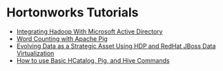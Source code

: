 # Hortonworks Tutorials

- [Integrating Hadoop With Microsoft Active Directory](tutorials/integrating-hadoop-with-microsoft-active-directory/integrating-hadoop-cluster-with-microsoft-active-directory.md)
- [Word Counting with Apache Pig](tutorials/word-countining-with-apache-pig/word-countining-with-apache-pig.md)
- [Evolving Data as a Strategic Asset Using HDP and RedHat JBoss Data Virtualization](tutorials/evolving-data-as-strategic-asset-using-HDP-and-redhat-data-virtualization/evolving-data-as-strategic-asset-using-HDP-and-redhat-data-virtualization.md)
- [How to use Basic HCatalog, Pig, and Hive Commands](tutorials/hcatalog-basic-pig-and-hive-commands/hcatalog-basic-pig-and-hive-commands.md)